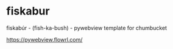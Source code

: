 # fiskabur
fiskabúr - (fish-ka-bush) - pywebview template for chumbucket 

https://pywebview.flowrl.com/
